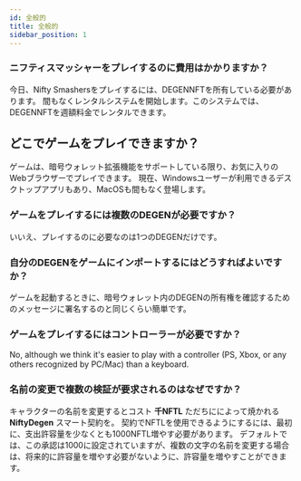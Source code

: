```yaml
---
id: 全般的
title: 全般的
sidebar_position: 1
---
```


### **ニフティスマッシャーをプレイするのに費用はかかりますか？**

今日、Nifty Smashersをプレイするには、DEGENNFTを所有している必要があります。 間もなくレンタルシステムを開始します。このシステムでは、DEGENNFTを週額料金でレンタルできます。

## どこでゲームをプレイできますか？

ゲームは、暗号ウォレット拡張機能をサポートしている限り、お気に入りのWebブラウザーでプレイできます。 現在、Windowsユーザーが利用できるデスクトップアプリもあり、MacOSも間もなく登場します。

### **ゲームをプレイするには複数のDEGENが必要ですか？**

いいえ、プレイするのに必要なのは1つのDEGENだけです。

### 自分のDEGENをゲームにインポートするにはどうすればよいですか？

ゲームを起動するときに、暗号ウォレット内のDEGENの所有権を確認するためのメッセージに署名するのと同じくらい簡単です。

### **ゲームをプレイするにはコントローラーが必要ですか？**

No, although we think it's easier to play with a controller (PS, Xbox, or any others recognized by PC/Mac) than a keyboard.

### 名前の変更で複数の検証が要求されるのはなぜですか？

キャラクターの名前を変更するとコスト **千NFTL** ただちにによって焼かれる **NiftyDegen** スマート契約を。 契約でNFTLを使用できるようにするには、最初に、支出許容量を少なくとも1000NFTL増やす必要があります。 デフォルトでは、この承認は1000に設定されていますが、複数の文字の名前を変更する場合は、将来的に許容量を増やす必要がないように、許容量を増やすことができます。
